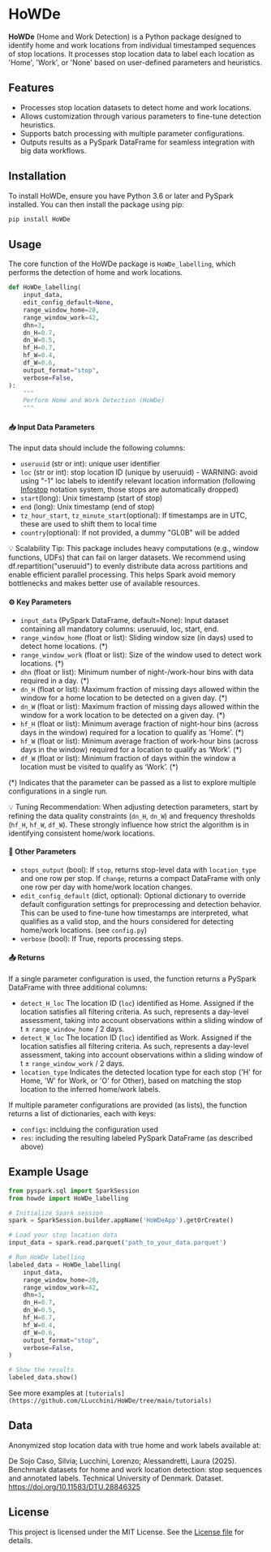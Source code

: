# HoWDe

**HoWDe** (Home and Work Detection) is a Python package designed to identify home and work locations from individual timestamped sequences of stop locations. It processes stop location data to label each location as 'Home', 'Work', or 'None' based on user-defined parameters and heuristics.

<!-- Add reference to paper -->

## Features

- Processes stop location datasets to detect home and work locations. 
- Allows customization through various parameters to fine-tune detection heuristics.
- Supports batch processing with multiple parameter configurations.
- Outputs results as a PySpark DataFrame for seamless integration with big data workflows.

## Installation

To install HoWDe, ensure you have Python 3.6 or later and PySpark installed. You can then install the package using pip:

```bash
pip install HoWDe
```

## Usage

The core function of the HoWDe package is `HoWDe_labelling`, which performs the detection of home and work locations.

```python
def HoWDe_labelling(
    input_data,
    edit_config_default=None,
    range_window_home=28,
    range_window_work=42,
    dhn=3,
    dn_H=0.7,
    dn_W=0.5,
    hf_H=0.7,
    hf_W=0.4,
    df_W=0.6,
    output_format="stop",
    verbose=False,
):
    """
    Perform Home and Work Detection (HoWDe)
    """
```

#### 📥 Input Data Parameters
The input data should include the following columns:
- `useruuid` (str or int): unique user identifier
- `loc` (str or int): stop location ID (unique by useruuid) - WARNING: avoid using "-1" loc labels to identify relevant location information (following [Infostop](https://github.com/ulfaslak/infostop?tab=readme-ov-file) notation system, those stops are automatically dropped)
- `start`(long): Unix timestamp (start of stop)
- `end` (long): Unix timestamp (end of stop)
- `tz_hour_start`, `tz_minute_start`(optional): If timestamps are in UTC, these are used to shift them to local time
- `country`(optional): If not provided, a dummy "GL0B" will be added

💡 Scalability Tip: This package includes heavy computations (e.g., window functions, UDFs) that can fail on larger datasets. We recommend using df.repartition("useruuid") to evenly distribute data across partitions and enable efficient parallel processing. This helps Spark avoid memory bottlenecks and makes better use of available resources.

#### ⚙️ Key Parameters
- `input_data` (PySpark DataFrame, default=None): Input dataset containing all mandatory columns: useruuid, loc, start, end.
- `range_window_home` (float or list): Sliding window size (in days) used to detect home locations. (*)
- `range_window_work` (float or list): Size of the window used to detect work locations. (*)
- `dhn` (float or list): Minimum number of night-/work-hour bins with data required in a day. (*)
- `dn_H` (float or list):  Maximum fraction of missing days allowed within the window for a home location to be detected on a given day. (*)
- `dn_W` (float or list):  Maximum fraction of missing days allowed within the window for a work location to be detected on a given day. (*)
- `hf_H` (float or list): Minimum average fraction of night-hour bins (across days in the window) required for a location to qualify as ‘Home’. (*)
- `hf_W` (float or list): Minimum average fraction of work-hour bins (across days in the window) required for a location to qualify as ‘Work’. (*)
- `df_W` (float or list): Minimum fraction of days within the window a location must be visited to qualify as ‘Work’. (*)

(*) Indicates that the parameter can be passed as a list to explore multiple configurations in a single run.

💡 Tuning Recommendation: When adjusting detection parameters, start by refining the data quality constraints (`dn_H`, `dn_W`) and frequency thresholds (`hf_H`, `hf_W`, `df_W`). These strongly influence how strict the algorithm is in identifying consistent home/work locations.

#### 🔧 Other Parameters
- `stops_output` (bool): If `stop`, returns stop-level data with `location_type` and one row per stop. If `change`, returns a compact DataFrame with only one row per day with home/work location changes.
- `edit_config_default` (dict, optional): Optional dictionary to override default configuration settings for preprocessing and detection behavior.
This can be used to fine-tune how timestamps are interpreted, what qualifies as a valid stop, and the hours considered for detecting home/work locations. (see `config.py`)
- `verbose` (bool): If True, reports processing steps.


#### 📤 Returns

If a single parameter configuration is used, the function returns a PySpark DataFrame with three additional columns:
- `detect_H_loc` The location ID (`loc`) identified as Home. Assigned if the location satisfies all filtering criteria. As such, represents a day-level assessment, taking into account observations within a sliding window of t ± `range_window_home` / 2 days.
- `detect_W_loc`  The location ID (`loc`) identified as Work. Assigned if the location satisfies all filtering criteria. As such, represents a day-level assessment, taking into account observations within a sliding window of t ± `range_window_work` / 2 days.
- `location_type`  Indicates the detected location type for each stop ('H' for Home, 'W' for Work, or 'O' for Other), based on matching the stop location to the inferred home/work labels.

If multiple parameter configurations are provided (as lists), the function returns a list of dictionaries, each with keys:
- `configs`: inclduing the configuration used
- `res`: including the resulting labeled PySpark DataFrame (as described above)


## Example Usage

```python
from pyspark.sql import SparkSession
from howde import HoWDe_labelling

# Initialize Spark session
spark = SparkSession.builder.appName('HoWDeApp').getOrCreate()

# Load your stop location data
input_data = spark.read.parquet('path_to_your_data.parquet')

# Run HoWDe labelling
labeled_data = HoWDe_labelling(
    input_data,
    range_window_home=28,
    range_window_work=42,
    dhn=3,
    dn_H=0.7,
    dn_W=0.5,
    hf_H=0.7,
    hf_W=0.4,
    df_W=0.6,
    output_format="stop",
    verbose=False,
)

# Show the results
labeled_data.show()
```

See more examples at `[tutorials](https://github.com/LLucchini/HoWDe/tree/main/tutorials)`



## Data
Anonymized stop location data with true home and work labels available at:

De Sojo Caso, Silvia; Lucchini, Lorenzo; Alessandretti, Laura (2025). Benchmark datasets for home and work location detection: stop sequences and annotated labels. Technical University of Denmark. Dataset. https://doi.org/10.11583/DTU.28846325

## License

This project is licensed under the MIT License. See the [License file](https://opensource.org/licenses/MIT) for details.
